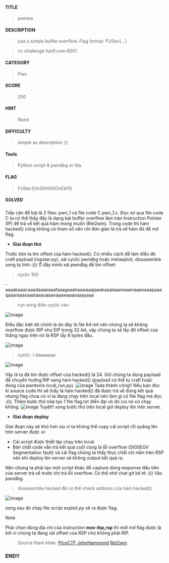 #### TITLE
>pwnme
#### DESCRIPTION
> just a simple buffer overflow. Flag format: FUSec{...}

>nc challenge.fuctf.com 8001
#### CATEGORY
>Pwn
#### SCORE
>250
#### HINT
>None
#### DIFFICULTY
>simple as description :))
#### Tools
> Python script & pwndbg or Ida.
#### FLAG
>FUSec{On35H00tOnEkil1}

##### SOLVED
Tiếp cận đề bài là 2 files: pwn_1 và file code C pwn_1.c. Đọc sơ qua file code C ta có thể thấy đây là dạng bài buffer overflow làm tràn Instruction Pointer (IP) để trả về kết quả hàm mong muốn (Ret2win). Trong code thì hàm hacked() cũng không có tham số nên chỉ đơn giản là trả về hàm đó để mở flag.
- __Giai đoạn thử__

Trước tiên ta tìm offset của hàm hacked(). Có nhiều cách để làm điều đó craft payload (ropstar.py), xài cyclic pwndbg hoặc metasploit, disassemble xong tự tính :))) Ở đây mình xài pwndbg để tìm offset:
> cyclic 100

-aaaabaaacaaadaaaeaaafaaagaaahaaaiaaajaaakaaalaaamaaanaaaoaaapaaaqaaaraaasaaataaauaaavaaawaaaxaaayaaa
> run xong điền cyclic vào

![image](https://github.com/uS3rR00t05/2024/assets/165979681/49e9e9f0-58b7-4ab0-9a02-6c705b602b63)

Điều đặc biệt đó chính là do đây là file 64-bit nên chúng ta sẽ không overflow được RIP như EIP trong 32-bit, vậy chúng ta sẽ lấy đỡ offset của thằng ngay trên nó là RSP lấy 8 bytes đầu.

![image](https://github.com/uS3rR00t05/2024/assets/165979681/96256532-0b76-4fdd-8526-21e070548288)

> cyclic -l daaaaaaa

![image](https://github.com/uS3rR00t05/2024/assets/165979681/b37e9441-38df-4fdb-9530-b3c88c586a03)

Vậy là ta đã tìm được offset của hacked() là 24. Giờ chúng ta dùng payload để chuyển hướng RIP sang hàm hacked() (payload có thể tự craft hoặc dùng của pwntools local_run.py).
![image](https://github.com/uS3rR00t05/2024/assets/165979681/9e735278-21b3-4c58-add0-3c7f4fabd0f5)
Tada thành công!! Nếu bạn đọc kĩ source code thì sẽ thấy là hàm hacked() đã được trả về đúng kết quả nhưng flag chưa có vì ta đang chạy trên local nên làm gì có file flag mà đọc :))). Thêm bước thử nữa tạo 1 file flag.txt điền đại vô đó coi nó có chạy không.
![image](https://github.com/uS3rR00t05/2024/assets/165979681/6d385b28-ae73-48cb-9bce-cf26c084edbc)
Tuyệt!! xong bước thử trên local giờ deploy lên trên server.

- __Giai đoạn deploy__
  
Giai đoạn này sẽ khó hơn xíu vì ta không thể copy cái script rồi quăng lên trên server được vì:
- Cái script được thiết lập chạy trên local.
- Bản chất code vẫn trả kết quả cuối cùng là lỗi overflow (SIGSEGV Segmentation fault) và cái flag chúng ta thấy thực chất chỉ nằm trên RSP nên khi deploy lên server sẽ không output kết quả ra. 

Nên chúng ta phải tạo một script khác để capture dòng response đầu tiên của server trả về trước khi trả lỗi overflow. Có thể nhờ chat gờ bê tê :)))
Vào pwndbg:
>disassemble hacked để có thể check address của hàm hacked().

![image](https://github.com/uS3rR00t05/2024/assets/165979681/4314a9ad-45b8-4bf9-97d8-9490d164f666)

xong sau đó chạy file script exploit.py sẽ ra được flag.
>[!NOTE]
>Phải chọn đúng địa chỉ của instruction __mov rbp,rsp__ thì mới mở flag được là bởi vì chúng ta đang xài offset của RSP chứ không phải RIP.

>Source tham khảo:
>[PicoCTF JohnHammond](https://www.youtube.com/watch?v=eg0gULifHFI)
>[Ret2win](https://www.youtube.com/watch?v=E4ZWJsGySoY&t=508s)
### END!!
